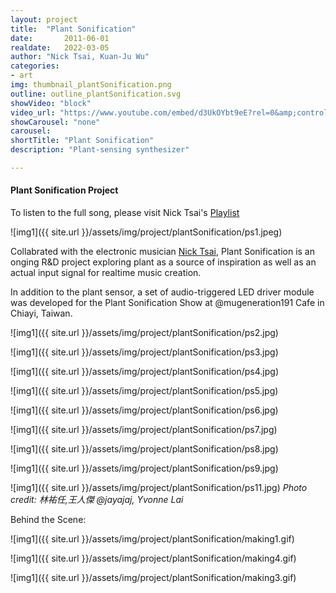 ```yaml
---
layout: project
title:  "Plant Sonification"
date:		2011-06-01
realdate:   2022-03-05
author: "Nick Tsai, Kuan-Ju Wu"
categories:
- art
img: thumbnail_plantSonification.png
outline: outline_plantSonification.svg
showVideo: "block"
video_url: "https://www.youtube.com/embed/d3UkOYbt9eE?rel=0&amp;controls=1&amp;showinfo=0"
showCarousel: "none"
carousel:
shortTitle: "Plant Sonification"
description: "Plant-sensing synthesizer"

---
```

#### Plant Sonification Project ####

To listen to the full song, please visit Nick Tsai's [Playlist](https://soundcloud.com/nick-tsai-91907606/04-dendrobium-crumenatum/sets)

![img1]({{ site.url }}/assets/img/project/plantSonification/ps1.jpeg)


Collabrated with the electronic musician [Nick Tsai](https://linktr.ee/nicktsai140), Plant Sonification is an onging R&D project exploring plant as a source of inspiration as well as an actual input signal for realtime music creation. 

In addition to the plant sensor, a set of audio-triggered LED driver module was developed for the Plant Sonification Show at @mugeneration191 Cafe in Chiayi, Taiwan.

![img1]({{ site.url }}/assets/img/project/plantSonification/ps2.jpg)


![img1]({{ site.url }}/assets/img/project/plantSonification/ps3.jpg)


![img1]({{ site.url }}/assets/img/project/plantSonification/ps4.jpg)


![img1]({{ site.url }}/assets/img/project/plantSonification/ps5.jpg)


![img1]({{ site.url }}/assets/img/project/plantSonification/ps6.jpg)


![img1]({{ site.url }}/assets/img/project/plantSonification/ps7.jpg)


![img1]({{ site.url }}/assets/img/project/plantSonification/ps8.jpg)


![img1]({{ site.url }}/assets/img/project/plantSonification/ps9.jpg)


![img1]({{ site.url }}/assets/img/project/plantSonification/ps11.jpg)
*Photo credit: 林祐任,王人傑 @jayajaj, Yvonne Lai*



Behind the Scene:

![img1]({{ site.url }}/assets/img/project/plantSonification/making1.gif)


![img1]({{ site.url }}/assets/img/project/plantSonification/making4.gif)


![img1]({{ site.url }}/assets/img/project/plantSonification/making3.gif)




